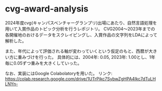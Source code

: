 # cvg-award-analysis
2024年度cvg(キャンパスベンチャーグランプリ)出場にあたり、自然言語処理を用いて入賞作品のトピック分析を行うレポジトリ。
CVG2004～2023年までの各開催地のおけるデータをスクレイピングし、入賞作品の文字列をLDAによって解析した。

また、年代によって評価される軸が変わっていくという仮定のもと、西暦が大きい方に重みづけを行った。
具体的には、2004年: 0.05, 2023年: 1.00とし、1年毎に0.05ずつ重みを大きくしていった。

なお、実装にはGoogle Colabolatoryを用いた。
リンク: https://colab.research.google.com/drive/1UTrPikc7SybwZgHPA4Ikc7dTuLHLNYn-

